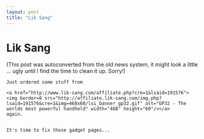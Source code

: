 ```yaml
---
layout: post
title: "Lik Sang"
---
```

<h1>Lik Sang</h1>
(This post was autoconverted from the old news system,
it might look a little ... ugly until I find the time
to clean it up.
Sorry!)

    Just ordered some stuff from
    
    <a href="http://www.lik-sang.com/affiliate.php?cre=1&lsaid=191576"><img border=0 src="http://affiliate.lik-sang.com/img.php?lsaid=191576&cre=1&img=468x60/lsi_banner_gp32.gif" alt="GP32 - The worlds most powerful handheld" width="468" height="60"/></a>
    again.
    
    
    It's time to fix those gadget pages...
    

